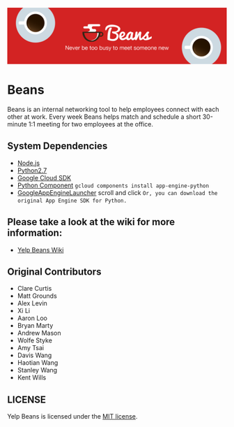 ![Yelp Beans](yelp-beans.png)

# Beans
Beans is an internal networking tool to help employees connect with each other at work. Every week Beans helps match and schedule a short 30-minute 1:1 meeting for two employees at the office.

## System Dependencies
* [Node.js](https://nodejs.org/en/)
* [Python2.7](https://www.python.org/downloads/)
* [Google Cloud SDK](https://cloud.google.com/sdk/docs)
* [Python Component](https://cloud.google.com/sdk/docs/managing-components) `gcloud components install app-engine-python`
* [GoogleAppEngineLauncher](https://cloud.google.com/appengine/docs/python/download) scroll and click `Or, you can download the original App Engine SDK for Python.`

## Please take a look at the wiki for more information:
* [Yelp Beans Wiki](https://github.com/Yelp/beans/wiki)

## Original Contributors
* Clare Curtis
* Matt Grounds
* Alex Levin
* Xi Li
* Aaron Loo
* Bryan Marty
* Andrew Mason
* Wolfe Styke
* Amy Tsai
* Davis Wang
* Haotian Wang
* Stanley Wang
* Kent Wills

## LICENSE
Yelp Beans is licensed under the [MIT license](LICENSE).
